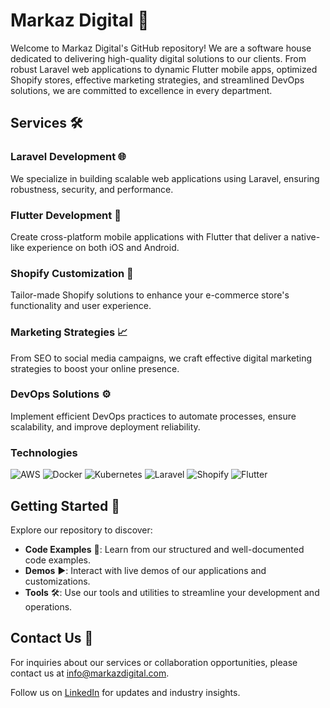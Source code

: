 # Markaz Digital 🚀

Welcome to Markaz Digital's GitHub repository! We are a software house dedicated to delivering high-quality digital solutions to our clients. From robust Laravel web applications to dynamic Flutter mobile apps, optimized Shopify stores, effective marketing strategies, and streamlined DevOps solutions, we are committed to excellence in every department.

## Services 🛠️

### Laravel Development 🌐
We specialize in building scalable web applications using Laravel, ensuring robustness, security, and performance.

### Flutter Development 📱
Create cross-platform mobile applications with Flutter that deliver a native-like experience on both iOS and Android.

### Shopify Customization 🛒
Tailor-made Shopify solutions to enhance your e-commerce store's functionality and user experience.

### Marketing Strategies 📈
From SEO to social media campaigns, we craft effective digital marketing strategies to boost your online presence.

### DevOps Solutions ⚙️
Implement efficient DevOps practices to automate processes, ensure scalability, and improve deployment reliability.

### Technologies

![AWS](https://img.shields.io/badge/Amazon_AWS-232F3E?style=for-the-badge&logo=amazon-aws&logoColor=white)
![Docker](https://img.shields.io/badge/-Docker-2496ED?style=for-the-badge&logo=docker&logoColor=white)
![Kubernetes](https://img.shields.io/badge/-Kubernetes-326CE5?style=for-the-badge&logo=kubernetes&logoColor=white)
![Laravel](https://img.shields.io/badge/Laravel-FF2D20?style=for-the-badge&logo=laravel&logoColor=white)
![Shopify](https://img.shields.io/badge/Shopify-7AB55C?style=for-the-badge&logo=shopify&logoColor=white)
![Flutter](https://img.shields.io/badge/Flutter-02569B?style=for-the-badge&logo=flutter&logoColor=white)

## Getting Started 🚀

Explore our repository to discover:

- **Code Examples** 📝: Learn from our structured and well-documented code examples.
- **Demos** ▶️: Interact with live demos of our applications and customizations.
- **Tools** 🛠️: Use our tools and utilities to streamline your development and operations.

## Contact Us 📧

For inquiries about our services or collaboration opportunities, please contact us at [info@markazdigital.com](mailto:info@markazdigital.com).

Follow us on [LinkedIn](https://www.linkedin.com/markazdigital) for updates and industry insights.
